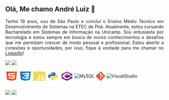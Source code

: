 ## Olá, Me chamo André Luiz 👋
<p align="justify">
 Tenho 19 anos, sou de São Paulo e concluí o Ensino Médio Técnico em Desenvolvimento de Sistemas na ETEC de Poá. Atualmente, estou cursando Bacharelado em Sistemas de Informação na Unicamp.
 Sou entusiasta por tecnologia e estou sempre em busca de novos conhecimentos e desafios que me permitam crescer de modo pessoal e profissional. Estou aberto a conexões e oportunidades, por isso, fique à vontade para me chamar no  
 <a href="https://www.linkedin.com/in/andreluizclementedeoliveira/" target="_blank"> LinkedIn</a>!</p>

<div style="display: inline_block">
 <img height="180em" src="https://github-readme-stats.vercel.app/api?username=dr4e&show_icons=true&theme=transparent&include_all_commits=true&custom_title=Atividades🎉&rank_icon=github">
 <img height="180em" src="https://github-readme-stats.vercel.app/api/top-langs/?username=dr4e&layout=compact&theme=transparent&custom_title=Linguagens">
</div>
<div style="display: inline_block"><br>
  <img align="center" alt="HTML" height="30" width="40" src="https://raw.githubusercontent.com/devicons/devicon/master/icons/html5/html5-original.svg">
  <img align="center" alt="CSS" height="30" width="40" src="https://raw.githubusercontent.com/devicons/devicon/master/icons/css3/css3-original.svg">
  <img align="center" alt="Js" height="30" width="40" src="https://raw.githubusercontent.com/devicons/devicon/master/icons/javascript/javascript-plain.svg">
  <img align="center" alt="Python" height="30" width="40" src="https://raw.githubusercontent.com/devicons/devicon/master/icons/python/python-original.svg">
  <img align="center" alt="Csharp" height="30" width="40" src="https://raw.githubusercontent.com/devicons/devicon/master/icons/csharp/csharp-original.svg">
  <img align="center" alt="MySQL" height="30" src="https://cdn.jsdelivr.net/gh/devicons/devicon@latest/icons/mysql/mysql-original.svg">
  <img align="center" alt="Git" height="30" src="https://raw.githubusercontent.com/devicons/devicon/master/icons/git/git-original.svg">
  <img align="center" alt="VisualStudio" height="30" src="https://cdn.jsdelivr.net/gh/devicons/devicon@latest/icons/visualstudio/visualstudio-original.svg">
</div>

  ##
  
<div> 
  <a href="https://instagram.com/dr4e_al" target="_blank"><img src="https://img.shields.io/badge/-Instagram-%23E4405F?style=for-the-badge&logo=instagram&logoColor=white" target="_blank"></a>
  <a href="https://www.linkedin.com/in/andré-luiz-abbb6a2aa/" target="_blank"><img src="https://img.shields.io/badge/-LinkedIn-%230077B5?style=for-the-badge&logo=linkedin&logoColor=white" /></a>     
</div>
